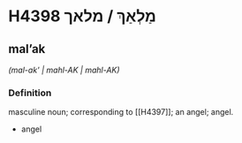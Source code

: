 # H4398 מַלְאַךְ / מלאך

## malʼak

_(mal-ak' | mahl-AK | mahl-AK)_

### Definition

masculine noun; corresponding to [[H4397]]; an angel; angel.

- angel
